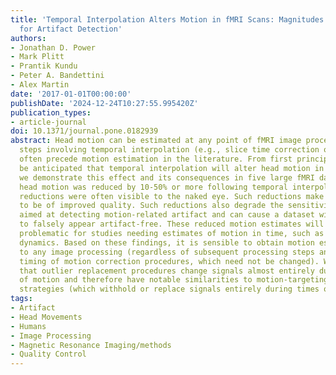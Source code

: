 ```yaml
---
title: 'Temporal Interpolation Alters Motion in fMRI Scans: Magnitudes and Consequences
  for Artifact Detection'
authors:
- Jonathan D. Power
- Mark Plitt
- Prantik Kundu
- Peter A. Bandettini
- Alex Martin
date: '2017-01-01T00:00:00'
publishDate: '2024-12-24T10:27:55.995420Z'
publication_types:
- article-journal
doi: 10.1371/journal.pone.0182939
abstract: Head motion can be estimated at any point of fMRI image processing. Processing
  steps involving temporal interpolation (e.g., slice time correction or outlier replacement)
  often precede motion estimation in the literature. From first principles it can
  be anticipated that temporal interpolation will alter head motion in a scan. Here
  we demonstrate this effect and its consequences in five large fMRI datasets. Estimated
  head motion was reduced by 10-50% or more following temporal interpolation, and
  reductions were often visible to the naked eye. Such reductions make the data seem
  to be of improved quality. Such reductions also degrade the sensitivity of analyses
  aimed at detecting motion-related artifact and can cause a dataset with artifact
  to falsely appear artifact-free. These reduced motion estimates will be particularly
  problematic for studies needing estimates of motion in time, such as studies of
  dynamics. Based on these findings, it is sensible to obtain motion estimates prior
  to any image processing (regardless of subsequent processing steps and the actual
  timing of motion correction procedures, which need not be changed). We also find
  that outlier replacement procedures change signals almost entirely during times
  of motion and therefore have notable similarities to motion-targeting censoring
  strategies (which withhold or replace signals entirely during times of motion).
tags:
- Artifact
- Head Movements
- Humans
- Image Processing
- Magnetic Resonance Imaging/methods
- Quality Control
---
```

